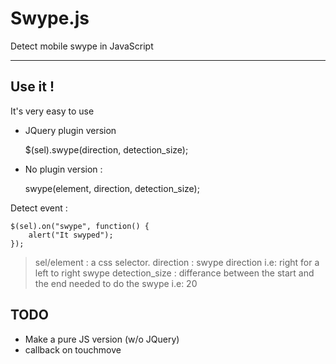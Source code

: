 Swype.js
=======

Detect mobile swype in JavaScript


----------


Use it !
--------
It's very easy to use

- JQuery plugin version



    $(sel).swype(direction, detection_size);

- No plugin version :


    swype(element, direction, detection_size);

Detect event :

	$(sel).on("swype", function() {
		alert("It swyped");
	});
>sel/element : a css selector.
>direction : swype direction i.e: right for a left to right swype
>detection_size : differance between the start and the end needed to do the swype i.e: 20

TODO
--------

 - Make a pure JS version (w/o JQuery)
 - callback on touchmove


